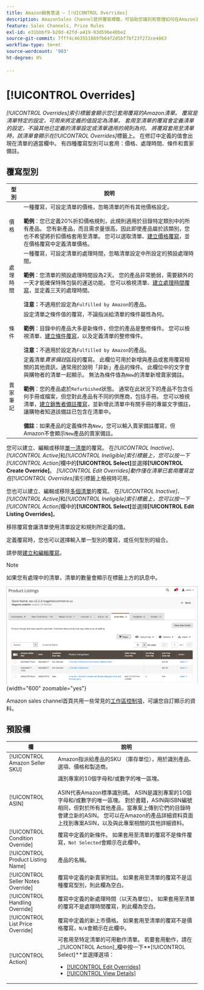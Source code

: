 ```yaml
---
title: Amazon銷售管道 — [!UICONTROL Overrides]
description: AmazonSales Channel提供覆寫標籤，可協助您識別和管理如何在Amazon清單中套用覆寫。
feature: Sales Channels, Price Rules
exl-id: e31bbbf9-b20d-42fd-a419-93d596e40be2
source-git-commit: 7fff4c463551089fb64f2d5bf7bf23f272ce4663
workflow-type: tm+mt
source-wordcount: '903'
ht-degree: 0%

---
```


# [!UICONTROL Overrides]

_[!UICONTROL Overrides]_索引標籤會顯示您已套用覆寫的Amazon清單。 覆寫是清單特定的設定，可用來將定義的值設定為清單。 套用至清單的覆寫會定義清單的設定，不論其他已定義的清單設定或清單適用的規則為何。 將覆寫套用至清單時，該清單會顯示在_[!UICONTROL Overrides]_&#x200B;標籤上。 在修訂中定義的值會出現在清單的適當欄中。 有四種覆寫型別可以套用：價格、處理時間、條件和賣家備註。

## 覆寫型別

| 型別 | 說明 |
|---------------|----------------------------------------------------------------------------------------------------------------------------------------------------------------------------------------------------------------------------------------------------------------------------------------------------------------------------------------------------------------------------------------------------------------------------------------------------------------------------------------------------------------------------------------------------------------------------------------------------------------------------------------------------------------------------------------------------------------------------------------------------------------------------------------------------------------------------------------------------------------------------------------------------------------------------------------------------------------------------------------------------------------------------------|
| 價格 | 一種覆寫，可設定清單的價格，忽略清單的所有其他價格設定。 <br><br>**範例**：您已定義20%折扣價格規則，此規則適用於目錄特定類別中的所有產品。 您有新產品，而且需求量很高，因此即使產品屬於該類別，您也不希望將折扣價格套用至清單。 您可以選取清單、[建立價格覆寫](./creating-editing-overrides.md#edit-override-single-listing)，並在價格覆寫中定義清單價格。 |
| 處理時間 | 一種覆寫，可設定清單的處理時間，忽略清單設定中所設定的預設處理時間。<br><br>**範例**：您清單的預設處理時間設為2天。 您的產品非常脆弱，需要額外的一天才能確保特殊包裝的運送功能。 您可以檢視清單、[建立處理時間覆寫](./creating-editing-overrides.md#edit-override-single-listing)，並定義三天的處理時間。<br><br>**注意：**&#x200B;不適用於設定為`Fulfilled by Amazon`的產品。 |
| 條件 | 設定清單之條件值的覆寫，不論指派給清單的條件屬性為何。<br><br>**範例**：目錄中的產品大多是新條件，但您的產品是整修條件。 您可以檢視清單、[建立條件覆寫](./creating-editing-overrides.md#edit-override-single-listing)，以及定義清單的整修條件。<br><br>**注意：**&#x200B;不適用於設定為`Fulfilled by Amazon`的產品。 |
| 賣家筆記 | 定義清單&#x200B;_賣家備註_&#x200B;區段的覆寫。 此欄位可用於新增與產品或套用覆寫相關的其他資訊，通常用於說明「非新」產品的條件。 此欄位中的文字會與購物者的清單一起顯示。 無法為條件值為`New`的清單新增賣家備註。 <br><br>**範例**：您的產品處於`Refurbished`狀態。 通常在此狀況下的產品不包含任何手冊或檔案，但您對此產品有不同的供應商，包括手冊。 您可以檢視清單，[建立銷售者備註覆寫](./creating-editing-overrides.md#edit-override-single-listing)，並新增此清單中有關手冊的專屬文字備註，讓購物者知道該備註已包含在清單中。<br><br>**備註**：如果產品的定義條件為`New`，您可以輸入賣家備註覆寫，但Amazon不會顯示`New`產品的賣家備註。 |

您可以建立、編輯或移除[單一清單](./creating-editing-overrides.md#edit-override-single-listing)的覆寫。 在&#x200B;_[!UICONTROL Inactive]_、_[!UICONTROL Active]_&#x200B;和&#x200B;_[!UICONTROL Ineligible]_索引標籤上，您可以按一下_[!UICONTROL Action]_&#x200B;欄中的&#x200B;**[!UICONTROL Select]**&#x200B;並選擇&#x200B;**[!UICONTROL Create Override]**。 _[!UICONTROL Edit Overrides]_動作僅在清單已套用覆寫並在_[!UICONTROL Overrides]_&#x200B;索引標籤上檢視時可用。

您也可以建立、編輯或移除[多個清單](./creating-editing-overrides.md#edit-override-multiple-listings)的覆寫。 在&#x200B;_[!UICONTROL Inactive]_、_[!UICONTROL Active]_&#x200B;和&#x200B;_[!UICONTROL Ineligible]_索引標籤上，您可以按一下_[!UICONTROL Action]_&#x200B;欄中的&#x200B;**[!UICONTROL Select]**&#x200B;並選擇&#x200B;**[!UICONTROL Edit Listing Overrides]**。

移除覆寫會讓清單使用清單設定和規則所定義的值。

定義覆寫時，您也可以選擇輸入單一型別的覆寫，或任何型別的組合。

請參閱[建立和編輯覆寫](./creating-editing-overrides.md)。

>[!NOTE]
>
>如果您有處理中的清單，清單的數量會顯示在標籤上方的訊息中。

![覆寫索引標籤](assets/amazon-overrides.png){width="600" zoomable="yes"}

Amazon sales channel首頁共用一些常見的[工作區控制項](./workspace-controls.md)，可讓您自訂顯示的資料。

## 預設欄

| 欄 | 說明 |
|------------------------------------|------------------------------------------------------------------------------------------------------------------------------------------------------------------------------------------------------------------------------------------------------------------------------------------------------------------------------------------------------------------------------------------------------------------------------------------------------------------------------------|
| [!UICONTROL Amazon Seller SKU] | Amazon指派給產品的SKU （庫存單位），用於識別產品、選項、價格和製造商。 |
| [!UICONTROL ASIN] | 識別專案的10個字母和/或數字的唯一區塊。<br><br>ASIN代表Amazon標準識別碼。 ASIN是識別專案的10個字母和/或數字的唯一區塊。 對於書籍，ASIN與ISBN編號相同，但對於所有其他產品，當專案上傳到它們的目錄時會建立新的ASIN。 您可以在Amazon的產品詳細資料頁面上找到專案ASIN，以及與此專案相關的其他詳細資料。 |
| [!UICONTROL Condition Override] | 覆寫中定義的新條件。 如果套用至清單的覆寫不是條件覆寫，`Not Selected`會顯示在此欄中。 |
| [!UICONTROL Product Listing Name] | 產品的名稱。 |
| [!UICONTROL Seller Notes Override] | 覆寫中定義的新賣家附註。 如果套用至清單的覆寫不是這種覆寫型別，則此欄為空白。 |
| [!UICONTROL Handling Override] | 覆寫中定義的新處理時間（以天為單位）。 如果套用至清單的覆寫不是處理時間覆寫，則此欄為空白。 |
| [!UICONTROL List Price Override] | 覆寫中定義的新上市價格。 如果套用至清單的覆寫不是價格覆寫，`N/A`會顯示在此欄中。 |
| [!UICONTROL Action] | 可套用至特定清單的可用動作清單。 若要套用動作，請在&#x200B;_[!UICONTROL Action]_欄中按一下&#x200B;**[!UICONTROL Select]**並選擇選項：<ul><li>[[!UICONTROL Edit Overrides]](./creating-editing-overrides.md#edit-override-single-listing)</li><li>[[!UICONTROL View Details]](./product-listing-details.md)</li></ul> |
